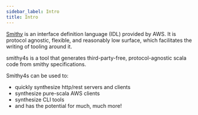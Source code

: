 ```yaml
---
sidebar_label: Intro
title: Intro
---
```


[Smithy](https://awslabs.github.io/smithy/) is an interface definition language (IDL) provided by AWS. It is protocol agnostic, flexible, and reasonably low surface, which facilitates the writing of tooling around it.

smithy4s is a tool that generates third-party-free, protocol-agnostic scala code from smithy specifications.

Smithy4s can be used to:
* quickly synthesize http/rest servers and clients
* synthesize pure-scala AWS clients
* synthesize CLI tools
* and has the potential for much, much more!


